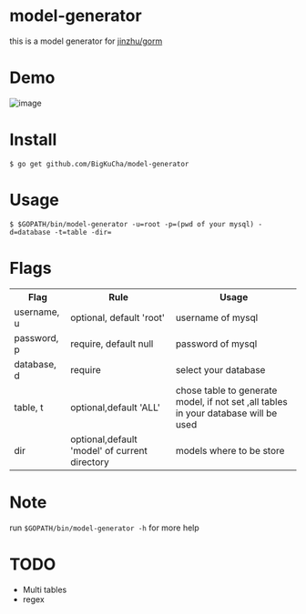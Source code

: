 model-generator
===

this is a model generator for [jinzhu/gorm](https://github.com/jinzhu/gorm)

Demo
===
![image](https://github.com/BigKuCha/model-generator/blob/master/media/test.gif)


Install
===

```
$ go get github.com/BigKuCha/model-generator
```

Usage
===

```
$ $GOPATH/bin/model-generator -u=root -p=(pwd of your mysql) -d=database -t=table -dir=
```

Flags
===
<table>
 <tr>
    <th>Flag</th>
    <th>Rule</th>
    <th>Usage</th>
  </tr>
  <tr>
    <td>username, u</td>
    <td>optional, default 'root'</td>
    <td>username of mysql</td>
  </tr>
  
  <tr>
    <td>password, p</td>
    <td>require, default null</td>
    <td>password of mysql</td>
  </tr>
  
  <tr>
    <td>database, d</td>
    <td>require</td>
    <td>select your database</td>
  </tr>
  <tr>
    <td>table, t</td>
    <td>optional,default 'ALL'</td>
    <td>chose table to generate model, if not set ,all tables in your database will be used</td>
  </tr>
  
  <tr>
    <td>dir</td>
    <td>optional,default 'model' of current directory</td>
    <td>models where to be store</td>
  </tr>
</table>

Note
===
 run `$GOPATH/bin/model-generator -h` for more help

TODO
===
- Multi tables
- regex 